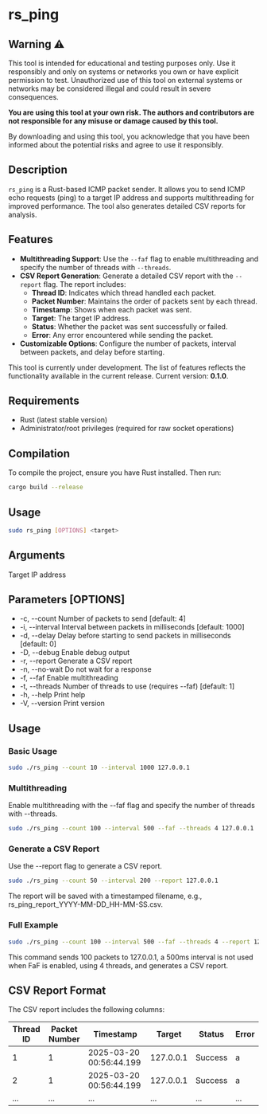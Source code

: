 # rs_ping

## Warning ⚠️

This tool is intended for educational and testing purposes only. Use it responsibly and only on systems or networks you own or have explicit permission to test. Unauthorized use of this tool on external systems or networks may be considered illegal and could result in severe consequences.

**You are using this tool at your own risk. The authors and contributors are not responsible for any misuse or damage caused by this tool.**

By downloading and using this tool, you acknowledge that you have been informed about the potential risks and agree to use it responsibly.

## Description
`rs_ping` is a Rust-based ICMP packet sender. It allows you to send ICMP echo requests (ping) to a target IP address and supports multithreading for improved performance. The tool also generates detailed CSV reports for analysis.

## Features
- **Multithreading Support**: Use the `--faf` flag to enable multithreading and specify the number of threads with `--threads`.
- **CSV Report Generation**: Generate a detailed CSV report with the `--report` flag. The report includes:
  - **Thread ID**: Indicates which thread handled each packet.
  - **Packet Number**: Maintains the order of packets sent by each thread.
  - **Timestamp**: Shows when each packet was sent.
  - **Target**: The target IP address.
  - **Status**: Whether the packet was sent successfully or failed.
  - **Error**: Any error encountered while sending the packet.
- **Customizable Options**: Configure the number of packets, interval between packets, and delay before starting.

This tool is currently under development. The list of features reflects the functionality available in the current release. Current version: **0.1.0**.


## Requirements
- Rust (latest stable version)
- Administrator/root privileges (required for raw socket operations)

## Compilation
To compile the project, ensure you have Rust installed. Then run:
```bash
cargo build --release
```

## Usage
```bash
sudo rs_ping [OPTIONS] <target>
```

## Arguments
  <target>  Target IP address

## Parameters [OPTIONS]

* -c, --count <COUNT>        Number of packets to send [default: 4]
* -i, --interval <INTERVAL>  Interval between packets in milliseconds [default: 1000]
* -d, --delay <DELAY>        Delay before starting to send packets in milliseconds [default: 0]
* -D, --debug                Enable debug output
* -r, --report               Generate a CSV report
* -n, --no-wait              Do not wait for a response
* -f, --faf                  Enable multithreading
* -t, --threads <THREADS>    Number of threads to use (requires --faf) [default: 1]
* -h, --help                 Print help
* -V, --version              Print version

## Usage

### Basic Usage

```bash
sudo ./rs_ping --count 10 --interval 1000 127.0.0.1
```

### Multithreading

Enable multithreading with the --faf flag and specify the number of threads with --threads.
``` bash
sudo ./rs_ping --count 100 --interval 500 --faf --threads 4 127.0.0.1
```

### Generate a CSV Report
Use the --report flag to generate a CSV report.
``` bash
sudo ./rs_ping --count 50 --interval 200 --report 127.0.0.1
```
The report will be saved with a timestamped filename, e.g., rs_ping_report_YYYY-MM-DD_HH-MM-SS.csv.

### Full Example
``` bash
sudo ./rs_ping --count 100 --interval 500 --faf --threads 4 --report 127.0.0.1
```
This command sends 100 packets to 127.0.0.1, a 500ms interval is not used when FaF is enabled, using 4 threads, and generates a CSV report.

## CSV Report Format
The CSV report includes the following columns:


   Thread ID   |   Packet Number   |   Timestamp   |	Target  |   Status  |   Error   
----------- | ------------------ | -------------- | ---------- | ---------- | ---------
|  1 |	1   |	2025-03-20 00:56:44.199 |	127.0.0.1   |	Success |	a |
|  2 |	1   |	2025-03-20 00:56:44.199 |	127.0.0.1   |	Success |	a |
|   ... |	... |	... |	... |	... |	... | 

